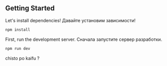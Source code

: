 ## Getting Started

Let's install dependencies!
Давайте установим зависимости!

```bash
npm install
```

First, run the development server.
Сначала запустите сервер разработки.

```bash
npm run dev
```
chisto po kaifu ?

